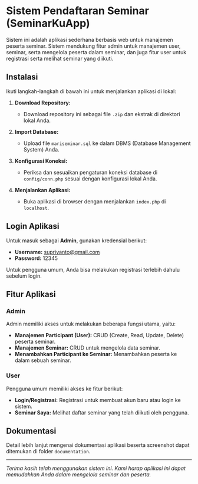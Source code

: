 # Sistem Pendaftaran Seminar (SeminarKuApp)

Sistem ini adalah aplikasi sederhana berbasis web untuk manajemen peserta seminar. Sistem mendukung fitur admin untuk manajemen user, seminar, serta mengelola peserta dalam seminar, dan juga fitur user untuk registrasi serta melihat seminar yang diikuti.

## Instalasi

Ikuti langkah-langkah di bawah ini untuk menjalankan aplikasi di lokal:

1. **Download Repository:**
   - Download repository ini sebagai file `.zip` dan ekstrak di direktori lokal Anda.

2. **Import Database:**
   - Upload file `mariseminar.sql` ke dalam DBMS (Database Management System) Anda.

3. **Konfigurasi Koneksi:**
   - Periksa dan sesuaikan pengaturan koneksi database di `config/conn.php` sesuai dengan konfigurasi lokal Anda.

4. **Menjalankan Aplikasi:**
   - Buka aplikasi di browser dengan menjalankan `index.php` di `localhost`.

## Login Aplikasi

Untuk masuk sebagai **Admin**, gunakan kredensial berikut:
- **Username:** supriyanto@gmail.com
- **Password:** 12345

Untuk pengguna umum, Anda bisa melakukan registrasi terlebih dahulu sebelum login.

## Fitur Aplikasi

### Admin
Admin memiliki akses untuk melakukan beberapa fungsi utama, yaitu:
- **Manajemen Participant (User):** CRUD (Create, Read, Update, Delete) peserta seminar.
- **Manajemen Seminar:** CRUD untuk mengelola data seminar.
- **Menambahkan Participant ke Seminar:** Menambahkan peserta ke dalam sebuah seminar.

### User
Pengguna umum memiliki akses ke fitur berikut:
- **Login/Registrasi:** Registrasi untuk membuat akun baru atau login ke sistem.
- **Seminar Saya:** Melihat daftar seminar yang telah diikuti oleh pengguna.

## Dokumentasi

Detail lebih lanjut mengenai dokumentasi aplikasi beserta screenshot dapat ditemukan di folder `documentation`.

---

*Terima kasih telah menggunakan sistem ini. Kami harap aplikasi ini dapat memudahkan Anda dalam mengelola seminar dan peserta.*

